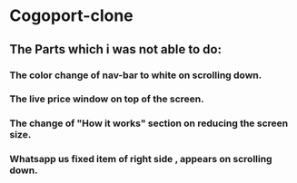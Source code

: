 # Cogoport-clone
##  The Parts which i was not able to do:
### The color change of nav-bar to white on scrolling down.
### The live price window on top of the screen.
### The change of "How it works" section on reducing the screen size.
###  Whatsapp us fixed item of right side , appears on scrolling down.
